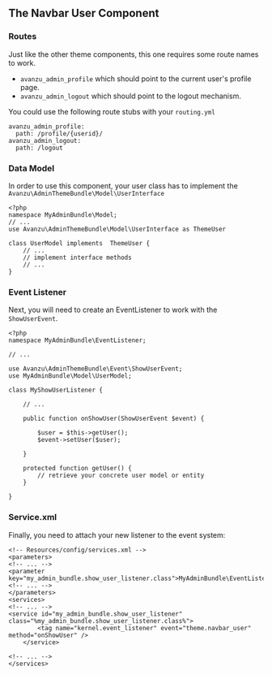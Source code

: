 ## The Navbar User Component

### Routes
Just like the other theme components, this one requires some route names to work. 

* `avanzu_admin_profile` which should point to the current user's profile page.
* `avanzu_admin_logout` which should point to the logout mechanism.

You could use the following route stubs with your `routing.yml`
	
	avanzu_admin_profile:
	  path: /profile/{userid}/
	avanzu_admin_logout:
	  path: /logout


### Data Model

In order to use this component, your user class has to implement the `Avanzu\AdminThemeBundle\Model\UserInterface`

	<?php
	namespace MyAdminBundle\Model;
	// ...
	use Avanzu\AdminThemeBundle\Model\UserInterface as ThemeUser
	
	class UserModel implements  ThemeUser {
		// ... 
		// implement interface methods
		// ...
	}
	
### Event Listener	
Next, you will need to create an EventListener to work with the `ShowUserEvent`. 

	<?php 
	namespace MyAdminBundle\EventListener;
	
	// ...
	
	use Avanzu\AdminThemeBundle\Event\ShowUserEvent;
	use MyAdminBundle\Model\UserModel;
	
	class MyShowUserListener {
		
		// ... 
	
		public function onShowUser(ShowUserEvent $event) {
			
			$user = $this->getUser();
			$event->setUser($user);		
		
		}
		
		protected function getUser() {
			// retrieve your concrete user model or entity 
		}
	
	}
	
### Service.xml	
	
Finally, you need to attach your new listener to the event system:

	<!-- Resources/config/services.xml -->
	<parameters>
	<!-- ... -->
	<parameter key="my_admin_bundle.show_user_listener.class">MyAdminBundle\EventListener\MyShowUserListener</parameter>
	<!-- ... -->
	</parameters>
	<services>
	<!-- ... -->
	<service id="my_admin_bundle.show_user_listener" class="%my_admin_bundle.show_user_listener.class%">
            <tag name="kernel.event_listener" event="theme.navbar_user" method="onShowUser" />
        </service>
	
	<!-- ... -->
	</services>
	